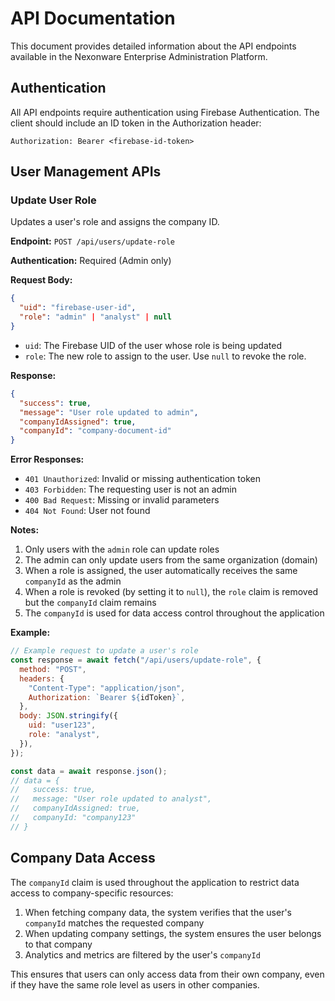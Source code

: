 # API Documentation

This document provides detailed information about the API endpoints available in the Nexonware Enterprise Administration Platform.

## Authentication

All API endpoints require authentication using Firebase Authentication. The client should include an ID token in the Authorization header:

```
Authorization: Bearer <firebase-id-token>
```

## User Management APIs

### Update User Role

Updates a user's role and assigns the company ID.

**Endpoint:** `POST /api/users/update-role`

**Authentication:** Required (Admin only)

**Request Body:**

```json
{
  "uid": "firebase-user-id",
  "role": "admin" | "analyst" | null
}
```

- `uid`: The Firebase UID of the user whose role is being updated
- `role`: The new role to assign to the user. Use `null` to revoke the role.

**Response:**

```json
{
  "success": true,
  "message": "User role updated to admin",
  "companyIdAssigned": true,
  "companyId": "company-document-id"
}
```

**Error Responses:**

- `401 Unauthorized`: Invalid or missing authentication token
- `403 Forbidden`: The requesting user is not an admin
- `400 Bad Request`: Missing or invalid parameters
- `404 Not Found`: User not found

**Notes:**

1. Only users with the `admin` role can update roles
2. The admin can only update users from the same organization (domain)
3. When a role is assigned, the user automatically receives the same `companyId` as the admin
4. When a role is revoked (by setting it to `null`), the `role` claim is removed but the `companyId` claim remains
5. The `companyId` is used for data access control throughout the application

**Example:**

```javascript
// Example request to update a user's role
const response = await fetch("/api/users/update-role", {
  method: "POST",
  headers: {
    "Content-Type": "application/json",
    Authorization: `Bearer ${idToken}`,
  },
  body: JSON.stringify({
    uid: "user123",
    role: "analyst",
  }),
});

const data = await response.json();
// data = {
//   success: true,
//   message: "User role updated to analyst",
//   companyIdAssigned: true,
//   companyId: "company123"
// }
```

## Company Data Access

The `companyId` claim is used throughout the application to restrict data access to company-specific resources:

1. When fetching company data, the system verifies that the user's `companyId` matches the requested company
2. When updating company settings, the system ensures the user belongs to that company
3. Analytics and metrics are filtered by the user's `companyId`

This ensures that users can only access data from their own company, even if they have the same role level as users in other companies.
